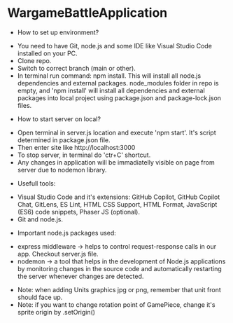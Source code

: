 # WargameBattleApplication

* How to set up environment?
- You need to have Git, node.js and some IDE like Visual Studio Code installed on your PC.
- Clone repo.
- Switch to correct branch (main or other).
- In terminal run command: npm install. This will install all node.js dependencies and external packages. node_modules folder in repo is empty, and 'npm install' will install all dependencies and external packages into local project using package.json and package-lock.json files.

* How to start server on local?
- Open terminal in server.js location and execute 'npm start'. It's script determined in package.json file.
- Then enter site like http://localhost:3000
- To stop server, in terminal do 'ctr+C' shortcut.
- Any changes in application will be immadiatelly visible on page from server due to nodemon library.

* Usefull tools:
- Visual Studio Code and it's extensions: GitHub Copilot, GitHub Copilot Chat, GitLens, ES Lint, HTML CSS Support, HTML Format, JavaScript (ES6) code snippets, Phaser JS (optional).
- Git and node.js.

* Important node.js packages used:
- express middleware -> helps to control request-response calls in our app. Checkout server.js file.
- nodemon -> a tool that helps in the development of Node.js applications by monitoring changes in the source code and automatically restarting the server whenever changes are detected.
 
*  Note: when adding Units graphics jpg or png, remember that unit front should face up.
*  Note: if you want to change rotation point of GamePiece, change it's sprite origin by .setOrigin()